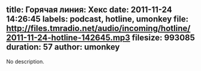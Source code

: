 title: Горячая линия: Хекс
date: 2011-11-24 14:26:45
labels: podcast, hotline, umonkey
file: http://files.tmradio.net/audio/incoming/hotline/2011-11-24-hotline-142645.mp3
filesize: 993085
duration: 57
author: umonkey
---
No description.

